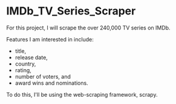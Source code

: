# IMDb_TV_Series_Scraper
For this project, I will scrape the over 240,000 TV series on IMDb. 

Features I am interested in include: 
- title, 
- release date, 
- country, 
- rating, 
- number of voters, and 
- award wins and nominations. 

To do this, I'll be using the web-scraping framework, scrapy. 
